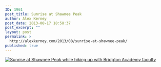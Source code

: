 ```yaml
---
ID: 1961
post_title: Sunrise at Shawnee Peak
author: Alex Kerney
post_date: 2013-08-17 18:58:37
post_excerpt: ""
layout: post
permalink: >
  http://alexkerney.com/2013/08/sunrise-at-shawnee-peak/
published: true
---
```

[<img src="http://alexkerney.com/wp-content/uploads/2013/08/20130816_DSC0003-840x557.jpg" alt="Sunrise at Shawnee Peak while hiking up with Bridgton Academy faculty" class="alignnone size-large wp-image-1962 [ftmt_id] nofotomoto" />][1]

 [1]: http://alexkerney.com/wp-content/uploads/2013/08/20130816_DSC0003.jpg